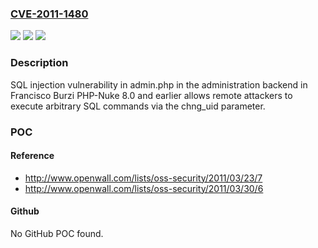 ### [CVE-2011-1480](https://cve.mitre.org/cgi-bin/cvename.cgi?name=CVE-2011-1480)
![](https://img.shields.io/static/v1?label=Product&message=n%2Fa&color=blue)
![](https://img.shields.io/static/v1?label=Version&message=n%2Fa&color=blue)
![](https://img.shields.io/static/v1?label=Vulnerability&message=n%2Fa&color=brighgreen)

### Description

SQL injection vulnerability in admin.php in the administration backend in Francisco Burzi PHP-Nuke 8.0 and earlier allows remote attackers to execute arbitrary SQL commands via the chng_uid parameter.

### POC

#### Reference
- http://www.openwall.com/lists/oss-security/2011/03/23/7
- http://www.openwall.com/lists/oss-security/2011/03/30/6

#### Github
No GitHub POC found.


